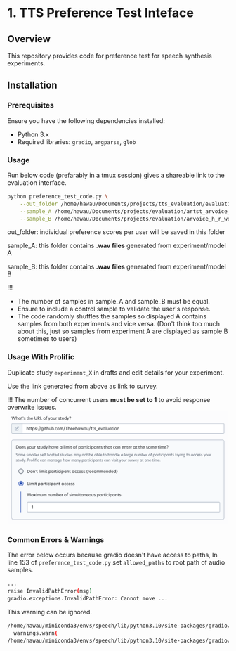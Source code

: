 # 1. TTS Preference Test Inteface 

## Overview
This repository provides code for preference test for speech synthesis experiments.


## Installation
### Prerequisites
Ensure you have the following dependencies installed:
- Python 3.x
- Required libraries: `gradio`, `argparse`, `glob`

### Usage

Run below code (prefarably in a tmux session) gives a shareable link to the evaluation interface.

```bash
python preference_test_code.py \
    --out_folder /home/hawau/Documents/projects/tts_evaluation/evaluation_results_experimentX \
    --sample_A /home/hawau/Documents/projects/evaluation/artst_arvoice_evaluation/wo_d \
    --sample_B /home/hawau/Documents/projects/evaluation/arvoice_h_r_wd_prolific
```

out_folder: individual preference scores per user will be saved in this folder

sample_A: this folder contains **.wav files** generated from experiment/model A

sample_B: this folder contains **.wav files** generated from experiment/model B

!!! 
- The number of samples in sample_A and sample_B must be equal.
- Ensure to include a control sample to validate the user's response.
- The code randomly shuffles the samples so displayed A contains samples from both experiments and vice versa. (Don't think too much about this, just so samples from experiment A are displayed as sample B sometimes to users)

### Usage With Prolific

Duplicate study `experiment_X` in drafts and edit details for your experiment.

Use the link generated from above as link to survey.

!!! The number of concurrent users **must be set to 1** to avoid response overwrite issues.
![alt text](image.png)



### Common Errors & Warnings

The error below occurs because gradio doesn't have access to paths, In line 153 of `preference_test_code.py` set `allowed_paths` to root path of audio samples.

```bash
...
raise InvalidPathError(msg)
gradio.exceptions.InvalidPathError: Cannot move ...
```

This warning can be ignored.
```bash
/home/hawau/miniconda3/envs/speech/lib/python3.10/site-packages/gradio/utils.py:999: UserWarning: Expected 1 arguments for function <function <lambda> at 0x7feb8592f6d0>, received 0.
  warnings.warn(
/home/hawau/miniconda3/envs/speech/lib/python3.10/site-packages/gradio/utils.py:1003: UserWarning: Expected at least 1 arguments for function <function <lambda> at 0x7feb8592f6d0>, received 0.
```
